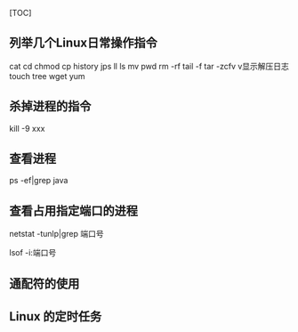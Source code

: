 [TOC]

## 列举几个Linux日常操作指令
cat
cd
chmod
cp
history
jps
ll
ls
mv
pwd
rm -rf
tail -f
tar -zcfv v显示解压日志
touch
tree
wget
yum

## 

## 杀掉进程的指令
kill -9 xxx

## 查看进程
ps -ef|grep java

## 查看占用指定端口的进程
netstat -tunlp|grep 端口号

lsof -i:端口号

## 通配符的使用

## Linux 的定时任务